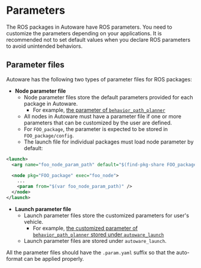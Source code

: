 # Parameters

The ROS packages in Autoware have ROS parameters. You need to customize the parameters depending on your applications.
It is recommended not to set default values when you declare ROS parameters to avoid unintended behaviors.

## Parameter files

Autoware has the following two types of parameter files for ROS packages:

- **Node parameter file**
  - Node parameter files store the default parameters provided for each package in Autoware.
    - For example, [the parameter of `behavior_path_planner`](https://github.com/autowarefoundation/autoware.universe/tree/main/planning/behavior_path_planner/config)
  - All nodes in Autoware must have a parameter file if one or more parameters that can be customized by the user are defined.
  - For `FOO_package`, the parameter is expected to be stored in `FOO_package/config`.
  - The launch file for individual packages must load node parameter by default:

```xml
<launch>
  <arg name="foo_node_param_path" default="$(find-pkg-share FOO_package)/config/foo_node.param.yaml" />

  <node pkg="FOO_package" exec="foo_node">
    ...
    <param from="$(var foo_node_param_path)" />
  </node>
</launch>
```

- **Launch parameter file**
  - Launch parameter files store the customized parameters for user's vehicle.
    - For example, [the customized parameter of `behavior_path_planner` stored under `autoware_launch`](https://github.com/autowarefoundation/autoware_launch/tree/main/autoware_launch/config)
  - Launch parameter files are stored under `autoware_launch`.

All the parameter files should have the `.param.yaml` suffix so that the auto-format can be applied properly.
